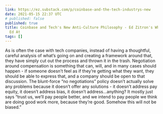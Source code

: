 ```yaml
---
link: https://ez.substack.com/p/coinbase-and-the-tech-industrys-new
date: 2021-05-15 22:37 UTC
# published: false
published: true
title: Coinbase and Tech's New Anti-Culture Philosophy - Ed Zitron's Where's Your
  Ed At
tags: []
---
```


As is often the case with tech companies, instead of having a thoughtful, careful analysis of what’s going on and creating a framework around that, they have simply cut out the process and thrown it in the trash. Negotiation around compensation is something that can, will, and in many cases should happen - if someone doesn’t feel as if they’re getting what they want, they should be able to express that, and a company should be open to that discussion. The blunt-force “no negotiations” policy doesn’t actually solve any problems because it doesn’t offer any solutions - it doesn’t address pay equity, it doesn’t address bias, it doesn’t address…anything? It mostly just says “trust us, we’ll pay people better, and we intend to pay people we think are doing good work more, because they’re good. Somehow this will not be biased.”

